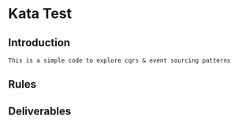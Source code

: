 # Kata Test

## Introduction
    This is a simple code to explore cqrs & event sourcing patterns
## Rules

## Deliverables